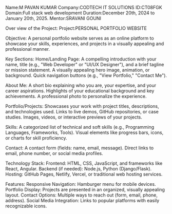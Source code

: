 Name:M PAVAN KUMAR
Company:CODTECH IT SOLUTIONS
ID:CT08FGK
Domain:Full stack web development
Duration:December 20th, 2024 to January 20th, 2025.
Mentor:SRAVANI GOUNI




Over view of the Project:
Project:PERSONAL PORTFOLIO WEBSITE

Objective:
A personal portfolio website serves as an online platform to showcase your skills, experiences, and projects in a visually appealing and professional manner.

Key Sections:
Home/Landing Page:
A compelling introduction with your name, title (e.g., "Web Developer" or "UI/UX Designer"), and a brief tagline or mission statement.
A visually appealing hero image, animation, or background.
Quick navigation buttons (e.g., "View Portfolio," "Contact Me").


About Me:
A short bio explaining who you are, your expertise, and your career aspirations.
Highlights of your educational background and key achievements.
A professional photo to personalize the experience.

Portfolio/Projects:
Showcases your work with project titles, descriptions, and technologies used.
Links to live demos, GitHub repositories, or case studies.
Images, videos, or interactive previews of your projects.

Skills:
A categorized list of technical and soft skills (e.g., Programming Languages, Frameworks, Tools).
Visual elements like progress bars, icons, or charts for skill proficiency.

Contact:
A contact form (fields: name, email, message).
Direct links to email, phone number, or social media profiles.

Technology Stack:
Frontend: HTML, CSS, JavaScript, and frameworks like React, Angular.
Backend (if needed): Node.js, Python (Django/Flask).
Hosting: GitHub Pages, Netlify, Vercel, or traditional web hosting services.

Features:
Responsive Navigation:
Hamburger menu for mobile devices.
Portfolio Display:
Projects are presented in an organized, visually appealing layout.
Contact Options:
Multiple ways to reach out (form, email, phone, address).
Social Media Integration:
Links to popular platforms with easily recognizable icons.
